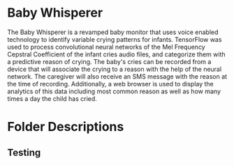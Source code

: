 # Baby Whisperer

The Baby Whisperer is a revamped baby monitor that uses voice enabled technology to identify variable crying patterns for infants. TensorFlow was used to process convolutional neural networks of the Mel Frequency Cepstral Coefficient of the infant cries audio files, and categorize them with a predictive reason of crying. The baby's cries can be recorded from a device that will associate the crying to a reason with the help of the neural network. The caregiver will also receive an SMS message with the reason at the time of recording. Additionally, a web browser is used to display the analytics of this data including most common reason as well as how many times a day the child has cried.

# Folder Descriptions

## Testing
